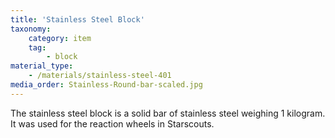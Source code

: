 ```yaml
---
title: 'Stainless Steel Block'
taxonomy:
    category: item
    tag:
        - block
material_type:
    - /materials/stainless-steel-401
media_order: Stainless-Round-bar-scaled.jpg
---
```


The stainless steel block is a solid bar of stainless steel weighing 1 kilogram. It was used for the reaction wheels in Starscouts.